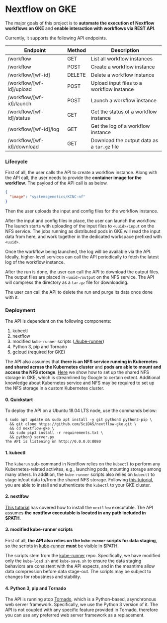 Nextflow on GKE
===

The major goals of this project is to **automate the execution of Nextflow workflows on GKE** and **enable interaction with workflows via REST API**.

Currently, it supports the following API endpoints.

| Endpoint                   | Method | Description                                 |
|----------------------------|--------|---------------------------------------------|
| /workflow                  | GET    | List all workflow instances                 |
| /workflow                  | POST   | Create a workflow instance                  |
| /workflow/[wf-id]          | DELETE | Delete a workflow instance                  |
| /workflow/[wf-id]/upload   | POST   | Upload input files to a workflow instance   |
| /workflow/[wf-id]/launch   | POST   | Launch a workflow instance                  |
| /workflow/[wf-id]/status   | GET    | Get the status of a workflow instance       |
| /workflow/[wf-id]/log      | GET    | Get the log of a workflow instance          |
| /workflow/[wf-id]/download | GET    | Download the output data as a `tar.gz` file |

### Lifecycle

First of all, the user calls the API to create a workflow instance. Along with the API call, the user needs to provide the **container image for the workflow**. The payload of the API call is as below.

```json
{
  "image": "systemsgenetics/KINC-nf"
}
```

Then the user uploads the input and config files for the workflow instance.

After the input and config files in place, the user can launch the workflow. The launch starts with uploading of the input files to `<uuid>/input` on the NFS service. The jobs running as distributed pods in GKE will read the input data from here, and work together in the dedicated workspace prefixed with `<uuid>`.

Once the workflow being launched, the log will be available via the API. Ideally, higher-level services can call the API periodically to fetch the latest log of the workflow instance.

After the run is done, the user can call the API to download the output files. The output files are placed in `<uuid>/output` on the NFS service. The API will compress the directory as a `tar.gz` file for downloading.

The user can call the API to delete the run and purge its data once done with it.

### Deployment

The API is dependent on the following components:

1. kubectl
2. nextflow
3. modified `kube-runner` scripts ([./kube-runner](./kube-runner))
4. Python 3, pip and Tornado
5. gcloud (required for GKE)

The API also assumes that **there is an NFS service running in Kubernetes and shared across the Kubernetes cluster** and **pods are able to mount and access the NFS storage**. [Here](deploy/README.md) we show how to set up the shared NFS storage in GKE, which is streamlined by Google to certain extent. Additional knowledge about Kubernetes service and NFS may be required to set up the NFS storage in a custom Kubernetes cluster.

#### 0. Quickstart

To deploy the API on a Ubuntu 18.04 LTS node, use the commands below:

```console
$ sudo apt update && sudo apt install -y git python3 python3-pip \
  && git clone https://github.com/SciDAS/nextflow-gke.git \
  && cd nextflow-gke \
  && sudo pip3 install -r requirements.txt \
  && python3 server.py
The API is listening on http://0.0.0.0:8080
```

#### 1. kubectl

The `kuberun` sub-command in Nextflow relies on the `kubectl` to perform any Kubernetes-related activites, e.g., launching pods, mounting storage among many others. In addition, the `kube-runner` scripts also relies on `kubectl` to stage in/out data to/from the shared NFS storage. Following [this tutorial](deploy/README.md), you are able to install and authenticate the `kubectl` to your GKE cluster.

#### 2. nextlfow

[This tutorial](deploy/README.md) has covered how to install the `nextlfow` executable. The API assumes **the nextflow executable is located in any path included in $PATH**.

#### 3. modified kube-runner scripts

First of all, **the API also relies on the `kube-runner` scripts for data staging**, so the scripts in [kube-runner](kube-runner) **must** be visible in $PATH.

The scripts stem from the [kube-runner](https://github.com/SystemsGenetics/kube-runner) repo. Specifically, we have modified only the `kube-load.sh` and `kube-save.sh` to ensure the data staging behaviors are consistent with the API expects, and in the meantime allow data compression before data stage-out. The scripts may be subject to changes for robustness and stability.

#### 4. Python 3, pip and Tornado

The API is running atop [Tornado](https://www.tornadoweb.org/en/stable/), which is a Python-based, asynchronous web server framework. Specifically, we use the Python 3 version of it. The API is not coupled with any specific feature provided in Tornado, therefore you can use any preferred web server framework as a replacement.
